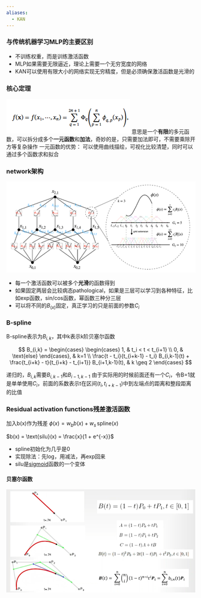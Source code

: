 ```yaml
---
aliases:
  - KAN
---
```

### 与传统机器学习MLP的主要区别
- 不训练权重，而是训练激活函数
- MLP如果需要无限逼近，理论上需要一个无穷宽度的网络
- KAN可以使用有限大小的网络实现无穷精度，但是必须确保激活函数是光滑的

### 核心定理
![../../../pic/Pasted image 20250815173833.png](../../../pic/Pasted%20image%2020250815173833.png)
意思是一个**有限**的多元函数，可以拆分成多个**一元函数**和**加法**，奇妙的是，只需要加法即可，不需要乘除开方等复杂操作
一元函数的优势： 可以使用曲线描绘，可视化比较清楚，同时可以通过多个函数求和拟合

### network架构
![Pasted image 20250815175217.png](../../../pic/Pasted%20image%2020250815175217.png)
- 每一个激活函数可以被多个**光滑**的函数得到
- 如果固定两层会比较病态pathological，如果是三层可以学习到各种特征，比如exp函数，sin/cos函数，幂函数三种分三层
- 可以将不同的$B_(x)$固定，真正学习的只是前面的参数$C_i$

### B-spline
B-spline表示为$B_{i,k}$，其中k表示k阶贝塞尔函数

$$
B_{i,k} = \begin{cases} 
\begin{cases} 
1, & t_i < t < t_{i+1} \\
0, & \text{else}
\end{cases}, & k=1 \\
\frac{t - t_i}{t_{i+k-1} - t_i} B_{i,k-1}(t) + \frac{t_{i+k} - t}{t_{i+k} - t_{i+1}} B_{i+1,k-1}(t), & k \geq 2
\end{cases}
$$

递归的，$B_{i,k}$需要$B_{i,k-1}$和$B_{i-1,k-1}$
由于实际用的时候前面还有一个$C_i$，令B=1就是单单使用$C_i$，前面的系数表示t在区间$(t_i,t_{i+k-1})$中到左端点的距离和整段距离的比值
### Residual activation functions残差激活函数
加入b(x)作为残差
$\phi(x) = w_b b(x) + w_s \,\text{spline}(x)$

$b(x) = \text{silu}(x) = \frac{x}{1 + e^{-x}}$
- spline初始化为几乎是0
- 实现除法：先log，用减法，再exp回来
- silu是[sigmoid](../名词解释/sigmoid.md)函数的一个变体
#### 贝塞尔函数
![Pasted image 20250818225045.png](../../../pic/Pasted%20image%2020250818225045.png)
